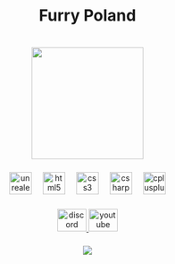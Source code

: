 <h1 align="center">Furry Poland</h1>

###

<br clear="both">

<div align="center">
  <img height="200" src="https://media.discordapp.net/attachments/1229106551806099527/1229106601944682567/logo_more_scripts_1.png?ex=662f2279&is=662dd0f9&hm=5b8c20dc042cad763c243f620a1e737924df98487254934e16f6ccd1e0920ef5&=&format=webp&quality=lossless&width=350&height=350"  />
</div>

###

<div align="center">
  <img src="https://cdn.jsdelivr.net/gh/devicons/devicon/icons/unrealengine/unrealengine-original.svg" height="40" alt="unrealengine logo"  />
  <img width="12" />
  <img src="https://cdn.jsdelivr.net/gh/devicons/devicon/icons/html5/html5-original.svg" height="40" alt="html5 logo"  />
  <img width="12" />
  <img src="https://cdn.jsdelivr.net/gh/devicons/devicon/icons/css3/css3-original.svg" height="40" alt="css3 logo"  />
  <img width="12" />
  <img src="https://cdn.jsdelivr.net/gh/devicons/devicon/icons/csharp/csharp-original.svg" height="40" alt="csharp logo"  />
  <img width="12" />
  <img src="https://cdn.jsdelivr.net/gh/devicons/devicon/icons/cplusplus/cplusplus-original.svg" height="40" alt="cplusplus logo"  />
</div>

###

<div align="center">
  <a href="https://www.drqwerciak.pl" target="_blank">
    <img src="https://raw.githubusercontent.com/maurodesouza/profile-readme-generator/master/src/assets/icons/social/discord/default.svg" width="52" height="40" alt="discord logo"  />
  </a>
  <a href="https://www.drqwerciak.pl" target="_blank">
    <img src="https://raw.githubusercontent.com/maurodesouza/profile-readme-generator/master/src/assets/icons/social/youtube/default.svg" width="52" height="40" alt="youtube logo"  />
  </a>
</div>

###

<div align="center">
  <img src="https://visitor-badge.laobi.icu/badge?page_id=drqwerciaks.drqwerciaks&left_color=aliceblue&right_color=aqua"  />
</div>

###

###
